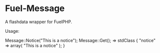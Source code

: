 Fuel-Message
============

A flashdata wrapper for FuelPHP.

Usage:

Message::Notice("This is a notice");
Message::Get(); => stdClass {
	"notice" => array(
		"This is a notice"
	);
}
